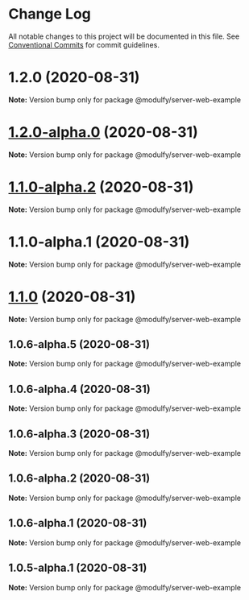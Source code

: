 # Change Log

All notable changes to this project will be documented in this file.
See [Conventional Commits](https://conventionalcommits.org) for commit guidelines.

# 1.2.0 (2020-08-31)

**Note:** Version bump only for package @modulfy/server-web-example





# [1.2.0-alpha.0](https://github.com/jmrapp1/Modulfy/compare/@modulfy/server-web-example@1.1.0-alpha.2...@modulfy/server-web-example@1.2.0-alpha.0) (2020-08-31)

**Note:** Version bump only for package @modulfy/server-web-example





# [1.1.0-alpha.2](https://github.com/jmrapp1/Modulfy/compare/@modulfy/server-web-example@1.1.0...@modulfy/server-web-example@1.1.0-alpha.2) (2020-08-31)

**Note:** Version bump only for package @modulfy/server-web-example





# 1.1.0-alpha.1 (2020-08-31)

**Note:** Version bump only for package @modulfy/server-web-example





# [1.1.0](https://github.com/jmrapp1/Modulfy/compare/@modulfy/server-web-example@1.0.6-alpha.5...@modulfy/server-web-example@1.1.0) (2020-08-31)

**Note:** Version bump only for package @modulfy/server-web-example





## 1.0.6-alpha.5 (2020-08-31)

**Note:** Version bump only for package @modulfy/server-web-example





## 1.0.6-alpha.4 (2020-08-31)

**Note:** Version bump only for package @modulfy/server-web-example





## 1.0.6-alpha.3 (2020-08-31)

**Note:** Version bump only for package @modulfy/server-web-example





## 1.0.6-alpha.2 (2020-08-31)

**Note:** Version bump only for package @modulfy/server-web-example





## 1.0.6-alpha.1 (2020-08-31)

**Note:** Version bump only for package @modulfy/server-web-example





## 1.0.5-alpha.1 (2020-08-31)

**Note:** Version bump only for package @modulfy/server-web-example
